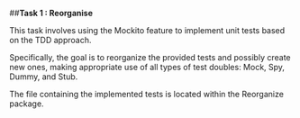 ##**Task 1 : Reorganise**

This task involves using the Mockito feature to implement unit tests based on the TDD approach. 

Specifically, the goal is to reorganize the provided tests and possibly create new ones, making appropriate use of all types of test doubles: Mock, Spy, Dummy, and Stub. 

The file containing the implemented tests is located within the Reorganize package.

